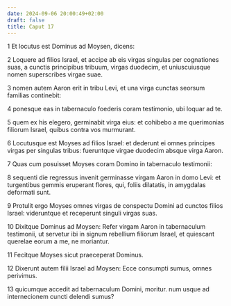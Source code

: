 ```yaml
---
date: 2024-09-06 20:00:49+02:00
draft: false
title: Caput 17
---
```





1 Et locutus est Dominus ad Moysen, dicens:

2 Loquere ad filios Israel, et accipe ab eis virgas singulas per cognationes suas, a cunctis principibus tribuum, virgas duodecim, et uniuscuiusque nomen superscribes virgae suae.

3 nomen autem Aaron erit in tribu Levi, et una virga cunctas seorsum familias continebit:

4 ponesque eas in tabernaculo foederis coram testimonio, ubi loquar ad te.

5 quem ex his elegero, germinabit virga eius: et cohibebo a me querimonias filiorum Israel, quibus contra vos murmurant.

6 Locutusque est Moyses ad filios Israel: et dederunt ei omnes principes virgas per singulas tribus: fueruntque virgae duodecim absque virga Aaron.

7 Quas cum posuisset Moyses coram Domino in tabernaculo testimonii:

8 sequenti die regressus invenit germinasse virgam Aaron in domo Levi: et turgentibus gemmis eruperant flores, qui, foliis dilatatis, in amygdalas deformati sunt.

9 Protulit ergo Moyses omnes virgas de conspectu Domini ad cunctos filios Israel: videruntque et receperunt singuli virgas suas.

10 Dixitque Dominus ad Moysen: Refer virgam Aaron in tabernaculum testimonii, ut servetur ibi in signum rebellium filiorum Israel, et quiescant querelae eorum a me, ne moriantur.

11 Fecitque Moyses sicut praeceperat Dominus.

12 Dixerunt autem filii Israel ad Moysen: Ecce consumpti sumus, omnes perivimus.

13 quicumque accedit ad tabernaculum Domini, moritur. num usque ad internecionem cuncti delendi sumus?


